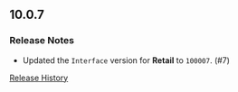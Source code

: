 ## 10.0.7

### Release Notes

- Updated the `Interface` version for **Retail** to `100007`. (#7)

[Release History](https://github.com/SFX-WoW/Masque_Dominos/wiki/History)
